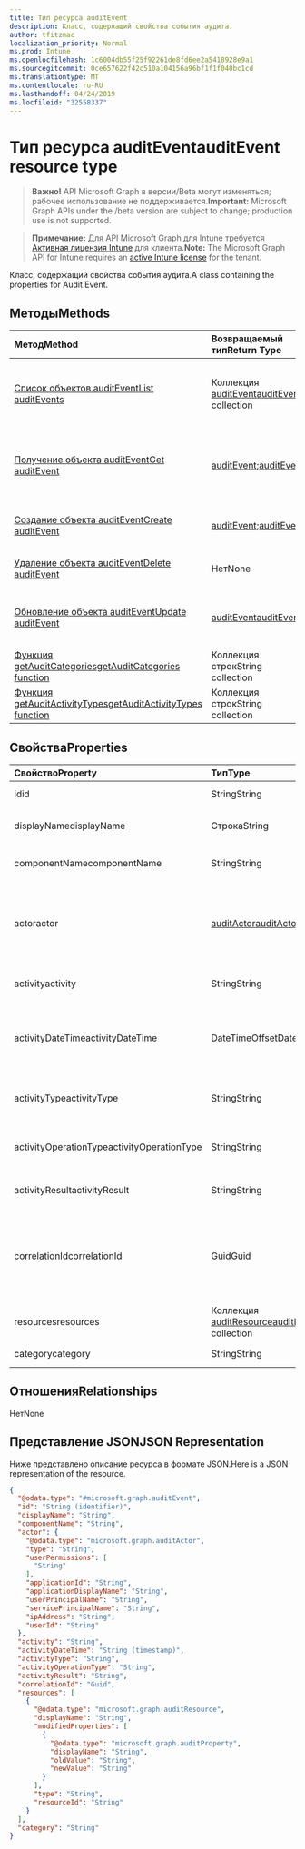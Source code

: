 ```yaml
---
title: Тип ресурса auditEvent
description: Класс, содержащий свойства события аудита.
author: tfitzmac
localization_priority: Normal
ms.prod: Intune
ms.openlocfilehash: 1c6004db55f25f92261de8fd6ee2a5418928e9a1
ms.sourcegitcommit: 0ce657622f42c510a104156a96bf1f1f040bc1cd
ms.translationtype: MT
ms.contentlocale: ru-RU
ms.lasthandoff: 04/24/2019
ms.locfileid: "32558337"
---
```

# <a name="auditevent-resource-type"></a><span data-ttu-id="4bd96-103">Тип ресурса auditEvent</span><span class="sxs-lookup"><span data-stu-id="4bd96-103">auditEvent resource type</span></span>

> <span data-ttu-id="4bd96-104">**Важно!** API Microsoft Graph в версии/Beta могут изменяться; рабочее использование не поддерживается.</span><span class="sxs-lookup"><span data-stu-id="4bd96-104">**Important:** Microsoft Graph APIs under the /beta version are subject to change; production use is not supported.</span></span>

> <span data-ttu-id="4bd96-105">**Примечание:** Для API Microsoft Graph для Intune требуется [Активная лицензия Intune](https://go.microsoft.com/fwlink/?linkid=839381) для клиента.</span><span class="sxs-lookup"><span data-stu-id="4bd96-105">**Note:** The Microsoft Graph API for Intune requires an [active Intune license](https://go.microsoft.com/fwlink/?linkid=839381) for the tenant.</span></span>

<span data-ttu-id="4bd96-106">Класс, содержащий свойства события аудита.</span><span class="sxs-lookup"><span data-stu-id="4bd96-106">A class containing the properties for Audit Event.</span></span>

## <a name="methods"></a><span data-ttu-id="4bd96-107">Методы</span><span class="sxs-lookup"><span data-stu-id="4bd96-107">Methods</span></span>
|<span data-ttu-id="4bd96-108">Метод</span><span class="sxs-lookup"><span data-stu-id="4bd96-108">Method</span></span>|<span data-ttu-id="4bd96-109">Возвращаемый тип</span><span class="sxs-lookup"><span data-stu-id="4bd96-109">Return Type</span></span>|<span data-ttu-id="4bd96-110">Описание</span><span class="sxs-lookup"><span data-stu-id="4bd96-110">Description</span></span>|
|:---|:---|:---|
|[<span data-ttu-id="4bd96-111">Список объектов auditEvent</span><span class="sxs-lookup"><span data-stu-id="4bd96-111">List auditEvents</span></span>](../api/intune-auditing-auditevent-list.md)|<span data-ttu-id="4bd96-112">Коллекция [auditEvent](../resources/intune-auditing-auditevent.md)</span><span class="sxs-lookup"><span data-stu-id="4bd96-112">[auditEvent](../resources/intune-auditing-auditevent.md) collection</span></span>|<span data-ttu-id="4bd96-113">Список свойств и связей объектов [auditEvent](../resources/intune-auditing-auditevent.md).</span><span class="sxs-lookup"><span data-stu-id="4bd96-113">List properties and relationships of the [auditEvent](../resources/intune-auditing-auditevent.md) objects.</span></span>|
|[<span data-ttu-id="4bd96-114">Получение объекта auditEvent</span><span class="sxs-lookup"><span data-stu-id="4bd96-114">Get auditEvent</span></span>](../api/intune-auditing-auditevent-get.md)|<span data-ttu-id="4bd96-115">[auditEvent](../resources/intune-auditing-auditevent.md);</span><span class="sxs-lookup"><span data-stu-id="4bd96-115">[auditEvent](../resources/intune-auditing-auditevent.md)</span></span>|<span data-ttu-id="4bd96-116">Чтение свойств и связей объекта [auditEvent](../resources/intune-auditing-auditevent.md).</span><span class="sxs-lookup"><span data-stu-id="4bd96-116">Read properties and relationships of the [auditEvent](../resources/intune-auditing-auditevent.md) object.</span></span>|
|[<span data-ttu-id="4bd96-117">Создание объекта auditEvent</span><span class="sxs-lookup"><span data-stu-id="4bd96-117">Create auditEvent</span></span>](../api/intune-auditing-auditevent-create.md)|<span data-ttu-id="4bd96-118">[auditEvent](../resources/intune-auditing-auditevent.md);</span><span class="sxs-lookup"><span data-stu-id="4bd96-118">[auditEvent](../resources/intune-auditing-auditevent.md)</span></span>|<span data-ttu-id="4bd96-119">Создание объекта [auditEvent](../resources/intune-auditing-auditevent.md).</span><span class="sxs-lookup"><span data-stu-id="4bd96-119">Create a new [auditEvent](../resources/intune-auditing-auditevent.md) object.</span></span>|
|[<span data-ttu-id="4bd96-120">Удаление объекта auditEvent</span><span class="sxs-lookup"><span data-stu-id="4bd96-120">Delete auditEvent</span></span>](../api/intune-auditing-auditevent-delete.md)|<span data-ttu-id="4bd96-121">Нет</span><span class="sxs-lookup"><span data-stu-id="4bd96-121">None</span></span>|<span data-ttu-id="4bd96-122">Удаляет объект [auditEvent](../resources/intune-auditing-auditevent.md).</span><span class="sxs-lookup"><span data-stu-id="4bd96-122">Deletes a [auditEvent](../resources/intune-auditing-auditevent.md).</span></span>|
|[<span data-ttu-id="4bd96-123">Обновление объекта auditEvent</span><span class="sxs-lookup"><span data-stu-id="4bd96-123">Update auditEvent</span></span>](../api/intune-auditing-auditevent-update.md)|[<span data-ttu-id="4bd96-124">auditEvent</span><span class="sxs-lookup"><span data-stu-id="4bd96-124">auditEvent</span></span>](../resources/intune-auditing-auditevent.md)|<span data-ttu-id="4bd96-125">Обновление свойств объекта [auditEvent](../resources/intune-auditing-auditevent.md).</span><span class="sxs-lookup"><span data-stu-id="4bd96-125">Update the properties of a [auditEvent](../resources/intune-auditing-auditevent.md) object.</span></span>|
|[<span data-ttu-id="4bd96-126">Функция getAuditCategories</span><span class="sxs-lookup"><span data-stu-id="4bd96-126">getAuditCategories function</span></span>](../api/intune-auditing-auditevent-getauditcategories.md)|<span data-ttu-id="4bd96-127">Коллекция строк</span><span class="sxs-lookup"><span data-stu-id="4bd96-127">String collection</span></span>|<span data-ttu-id="4bd96-128">Н/Д</span><span class="sxs-lookup"><span data-stu-id="4bd96-128">Not yet documented</span></span>|
|[<span data-ttu-id="4bd96-129">Функция getAuditActivityTypes</span><span class="sxs-lookup"><span data-stu-id="4bd96-129">getAuditActivityTypes function</span></span>](../api/intune-auditing-auditevent-getauditactivitytypes.md)|<span data-ttu-id="4bd96-130">Коллекция строк</span><span class="sxs-lookup"><span data-stu-id="4bd96-130">String collection</span></span>|<span data-ttu-id="4bd96-131">Н/Д</span><span class="sxs-lookup"><span data-stu-id="4bd96-131">Not yet documented</span></span>|

## <a name="properties"></a><span data-ttu-id="4bd96-132">Свойства</span><span class="sxs-lookup"><span data-stu-id="4bd96-132">Properties</span></span>
|<span data-ttu-id="4bd96-133">Свойство</span><span class="sxs-lookup"><span data-stu-id="4bd96-133">Property</span></span>|<span data-ttu-id="4bd96-134">Тип</span><span class="sxs-lookup"><span data-stu-id="4bd96-134">Type</span></span>|<span data-ttu-id="4bd96-135">Описание</span><span class="sxs-lookup"><span data-stu-id="4bd96-135">Description</span></span>|
|:---|:---|:---|
|<span data-ttu-id="4bd96-136">id</span><span class="sxs-lookup"><span data-stu-id="4bd96-136">id</span></span>|<span data-ttu-id="4bd96-137">String</span><span class="sxs-lookup"><span data-stu-id="4bd96-137">String</span></span>|<span data-ttu-id="4bd96-138">Ключ объекта.</span><span class="sxs-lookup"><span data-stu-id="4bd96-138">Key of the entity.</span></span>|
|<span data-ttu-id="4bd96-139">displayName</span><span class="sxs-lookup"><span data-stu-id="4bd96-139">displayName</span></span>|<span data-ttu-id="4bd96-140">Строка</span><span class="sxs-lookup"><span data-stu-id="4bd96-140">String</span></span>|<span data-ttu-id="4bd96-141">Отображаемое имя события.</span><span class="sxs-lookup"><span data-stu-id="4bd96-141">Event display name.</span></span>|
|<span data-ttu-id="4bd96-142">componentName</span><span class="sxs-lookup"><span data-stu-id="4bd96-142">componentName</span></span>|<span data-ttu-id="4bd96-143">String</span><span class="sxs-lookup"><span data-stu-id="4bd96-143">String</span></span>|<span data-ttu-id="4bd96-144">Имя компонента.</span><span class="sxs-lookup"><span data-stu-id="4bd96-144">Component name.</span></span>|
|<span data-ttu-id="4bd96-145">actor</span><span class="sxs-lookup"><span data-stu-id="4bd96-145">actor</span></span>|[<span data-ttu-id="4bd96-146">auditActor</span><span class="sxs-lookup"><span data-stu-id="4bd96-146">auditActor</span></span>](../resources/intune-auditing-auditactor.md)|<span data-ttu-id="4bd96-147">Пользователь AAD и приложение, связанные с событием аудита.</span><span class="sxs-lookup"><span data-stu-id="4bd96-147">AAD user and application that are associated with the audit event.</span></span>|
|<span data-ttu-id="4bd96-148">activity</span><span class="sxs-lookup"><span data-stu-id="4bd96-148">activity</span></span>|<span data-ttu-id="4bd96-149">String</span><span class="sxs-lookup"><span data-stu-id="4bd96-149">String</span></span>|<span data-ttu-id="4bd96-150">Понятное имя действия.</span><span class="sxs-lookup"><span data-stu-id="4bd96-150">Friendly name of the activity.</span></span>|
|<span data-ttu-id="4bd96-151">activityDateTime</span><span class="sxs-lookup"><span data-stu-id="4bd96-151">activityDateTime</span></span>|<span data-ttu-id="4bd96-152">DateTimeOffset</span><span class="sxs-lookup"><span data-stu-id="4bd96-152">DateTimeOffset</span></span>|<span data-ttu-id="4bd96-153">Дата и время выполнения действия (в формате UTC).</span><span class="sxs-lookup"><span data-stu-id="4bd96-153">The date time in UTC when the activity was performed.</span></span>|
|<span data-ttu-id="4bd96-154">activityType</span><span class="sxs-lookup"><span data-stu-id="4bd96-154">activityType</span></span>|<span data-ttu-id="4bd96-155">String</span><span class="sxs-lookup"><span data-stu-id="4bd96-155">String</span></span>|<span data-ttu-id="4bd96-156">Тип выполненного действия.</span><span class="sxs-lookup"><span data-stu-id="4bd96-156">The type of activity that was being performed.</span></span>|
|<span data-ttu-id="4bd96-157">activityOperationType</span><span class="sxs-lookup"><span data-stu-id="4bd96-157">activityOperationType</span></span>|<span data-ttu-id="4bd96-158">String</span><span class="sxs-lookup"><span data-stu-id="4bd96-158">String</span></span>|<span data-ttu-id="4bd96-159">Тип операции HTTP для действия.</span><span class="sxs-lookup"><span data-stu-id="4bd96-159">The HTTP operation type of the activity.</span></span>|
|<span data-ttu-id="4bd96-160">activityResult</span><span class="sxs-lookup"><span data-stu-id="4bd96-160">activityResult</span></span>|<span data-ttu-id="4bd96-161">String</span><span class="sxs-lookup"><span data-stu-id="4bd96-161">String</span></span>|<span data-ttu-id="4bd96-162">Результат действия.</span><span class="sxs-lookup"><span data-stu-id="4bd96-162">The result of the activity.</span></span>|
|<span data-ttu-id="4bd96-163">correlationId</span><span class="sxs-lookup"><span data-stu-id="4bd96-163">correlationId</span></span>|<span data-ttu-id="4bd96-164">Guid</span><span class="sxs-lookup"><span data-stu-id="4bd96-164">Guid</span></span>|<span data-ttu-id="4bd96-165">ИД клиентского запроса, используемый для согласования действий в системе.</span><span class="sxs-lookup"><span data-stu-id="4bd96-165">The client request Id that is used to correlate activity within the system.</span></span>|
|<span data-ttu-id="4bd96-166">resources</span><span class="sxs-lookup"><span data-stu-id="4bd96-166">resources</span></span>|<span data-ttu-id="4bd96-167">Коллекция [auditResource](../resources/intune-auditing-auditresource.md)</span><span class="sxs-lookup"><span data-stu-id="4bd96-167">[auditResource](../resources/intune-auditing-auditresource.md) collection</span></span>|<span data-ttu-id="4bd96-168">Изменяемые ресурсы.</span><span class="sxs-lookup"><span data-stu-id="4bd96-168">Resources being modified.</span></span>|
|<span data-ttu-id="4bd96-169">category</span><span class="sxs-lookup"><span data-stu-id="4bd96-169">category</span></span>|<span data-ttu-id="4bd96-170">String</span><span class="sxs-lookup"><span data-stu-id="4bd96-170">String</span></span>|<span data-ttu-id="4bd96-171">Категория аудита.</span><span class="sxs-lookup"><span data-stu-id="4bd96-171">Audit category.</span></span>|

## <a name="relationships"></a><span data-ttu-id="4bd96-172">Отношения</span><span class="sxs-lookup"><span data-stu-id="4bd96-172">Relationships</span></span>
<span data-ttu-id="4bd96-173">Нет</span><span class="sxs-lookup"><span data-stu-id="4bd96-173">None</span></span>

## <a name="json-representation"></a><span data-ttu-id="4bd96-174">Представление JSON</span><span class="sxs-lookup"><span data-stu-id="4bd96-174">JSON Representation</span></span>
<span data-ttu-id="4bd96-175">Ниже представлено описание ресурса в формате JSON.</span><span class="sxs-lookup"><span data-stu-id="4bd96-175">Here is a JSON representation of the resource.</span></span>
<!-- {
  "blockType": "resource",
  "keyProperty": "id",
  "@odata.type": "microsoft.graph.auditEvent"
}
-->
``` json
{
  "@odata.type": "#microsoft.graph.auditEvent",
  "id": "String (identifier)",
  "displayName": "String",
  "componentName": "String",
  "actor": {
    "@odata.type": "microsoft.graph.auditActor",
    "type": "String",
    "userPermissions": [
      "String"
    ],
    "applicationId": "String",
    "applicationDisplayName": "String",
    "userPrincipalName": "String",
    "servicePrincipalName": "String",
    "ipAddress": "String",
    "userId": "String"
  },
  "activity": "String",
  "activityDateTime": "String (timestamp)",
  "activityType": "String",
  "activityOperationType": "String",
  "activityResult": "String",
  "correlationId": "Guid",
  "resources": [
    {
      "@odata.type": "microsoft.graph.auditResource",
      "displayName": "String",
      "modifiedProperties": [
        {
          "@odata.type": "microsoft.graph.auditProperty",
          "displayName": "String",
          "oldValue": "String",
          "newValue": "String"
        }
      ],
      "type": "String",
      "resourceId": "String"
    }
  ],
  "category": "String"
}
```





